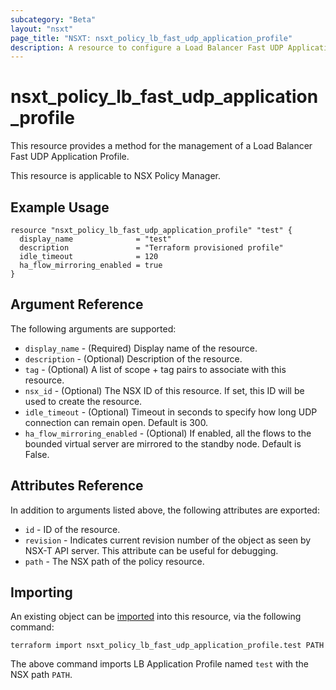 ```yaml
---
subcategory: "Beta"
layout: "nsxt"
page_title: "NSXT: nsxt_policy_lb_fast_udp_application_profile"
description: A resource to configure a Load Balancer Fast UDP Application Profile.
---
```


# nsxt_policy_lb_fast_udp_application_profile

This resource provides a method for the management of a Load Balancer Fast UDP Application Profile.

This resource is applicable to NSX Policy Manager.

## Example Usage

```hcl
resource "nsxt_policy_lb_fast_udp_application_profile" "test" {
  display_name              = "test"
  description               = "Terraform provisioned profile"
  idle_timeout              = 120
  ha_flow_mirroring_enabled = true
}
```

## Argument Reference

The following arguments are supported:

* `display_name` - (Required) Display name of the resource.
* `description` - (Optional) Description of the resource.
* `tag` - (Optional) A list of scope + tag pairs to associate with this resource.
* `nsx_id` - (Optional) The NSX ID of this resource. If set, this ID will be used to create the resource.
* `idle_timeout` - (Optional) Timeout in seconds to specify how long UDP connection can remain open. Default is 300.
* `ha_flow_mirroring_enabled` - (Optional) If enabled, all the flows to the bounded virtual server are mirrored to the standby node. Default is False.


## Attributes Reference

In addition to arguments listed above, the following attributes are exported:

* `id` - ID of the resource.
* `revision` - Indicates current revision number of the object as seen by NSX-T API server. This attribute can be useful for debugging.
* `path` - The NSX path of the policy resource.

## Importing

An existing object can be [imported][docs-import] into this resource, via the following command:

[docs-import]: fast_udps://www.terraform.io/cli/import

```
terraform import nsxt_policy_lb_fast_udp_application_profile.test PATH
```

The above command imports LB Application Profile named `test` with the NSX path `PATH`.
